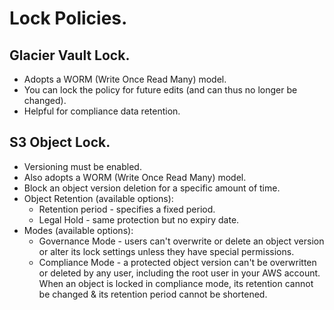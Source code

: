 # **Lock Policies.**

## **Glacier Vault Lock.**

* Adopts a WORM (Write Once Read Many) model.
* You can lock the policy for future edits (and can thus no longer be changed).
* Helpful for compliance data retention.

## **S3 Object Lock.**

* Versioning must be enabled.
* Also adopts a WORM (Write Once Read Many) model.
* Block an object version deletion for a specific amount of time.
* Object Retention (available options):
    * Retention period - specifies a fixed period.
    * Legal Hold - same protection but no expiry date.
* Modes (available options):
    * Governance Mode - users can't overwrite or delete an object version or alter its lock settings unless they have special permissions.
    * Compliance Mode - a protected object version can't be overwritten or deleted by any user, including the root user in your AWS account. When an object is locked in compliance mode, its retention cannot be changed & its retention period cannot be shortened.